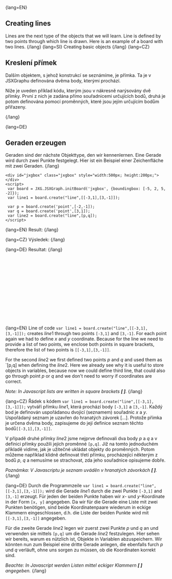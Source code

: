 {lang=EN}
## Creating lines
Lines are the next type of the objects that we will learn. Line is defined by two points through which line is drawn.
Here is an example of a board with two lines.
{/lang}
{lang=SI}
Creating basic objects
{/lang}
{lang=CZ}
## Kreslení přímek
Dalším objektem, s jehož konstrukcí se seznámíme, je přímka.
Ta je v JSXGraphu definována dvěma body, kterými prochází. 

Níže je uveden příklad kódu, kterým jsou v nákresně narýsovány dvě přímky. 
První z nich je zadána přímo souřadnicemi určujících bodů, druhá je potom definována pomocí proměnných, které jsou 
jejím určujícím bodům přiřazeny.

{/lang}

{lang=DE}
## Geraden erzeugen
Geraden sind der nächste Objekttype, den wir kennenlernen.
Eine Gerade wird durch zwei Punkte festgelegt.
Hier ist ein Beispiel einer Zeichenfläche mit zwei Geraden.
{/lang}

```JS
<div id="jxgbox" class="jxgbox" style="width:500px; height:200px;"></div>
<script>
 var board = JXG.JSXGraph.initBoard('jxgbox', {boundingbox: [-5, 2, 5, -2]});
 var line1 = board.create("line",[[-3,1],[3,-1]]);

 var p = board.create('point',[-2,-1]);
 var q = board.create('point',[3,1]);
 var line2 = board.create("line",[p,q]);
</script>
```
{lang=EN}
Result:
{/lang}

{lang=CZ}
Výsledek:
{/lang}

{lang=DE}
Resultat:
{/lang}


<div id="jxgbox" class="jxgbox" style="width:500px; height:200px;"></div>
<script>
 var board = JXG.JSXGraph.initBoard('jxgbox', {boundingbox: [-5, 2, 5, -2]});
 var line1 = board.create("line",[[-3,1],[3,-1]]);
 var p = board.create('point',[-2,-1]);
 var q = board.create('point',[3,1]);
 var line2 = board.create("line",[p,q]);
</script>

{lang=EN}
Line of code `var line1 = board.create("line",[[-3,1],[3,-1]]);` creates $line1$ through two points `[-3,1]` and `[3,-1]`.
For each point again we had to define $x$ and $y$ coordinate. Because for the line we need to provide a list of two points,
we enclose both points in square brackets, therefore the list of two points is `[[-3,1],[3,-1]]`.

For the second $line2$ we first defined two points $p$ and $q$ and used them as `[p,q] when defining the $line2$. Here we already
see why ìt is useful to store objects in variables, because now we could define third line, that could also go through point $p$ or $q$
and we don't need to worry if coordinates are correct.

_Note: In Javascript lists are written in square brackets **[ ]**._
{/lang}

{lang=CZ}
Řádek s kódem `var line1 = board.create("line",[[-3,1],[3,-1]]);` vytváří přímku $line1$, která prochází 
body `[-3,1]` a `[3,-1]`. 
Každý bod je definován uspořádanou dvojicí (seznamem) souřadnic $x$ a $y$. Uspořádaný seznam je uzavřen do hranatých
závorek \[...\]. Protože přímka je určena dvěma body, zapisujeme do její definice seznam těchto bodů`[[-3,1],[3,-1]]`.

V případě druhé přímky $line2$ jsme nejprve definovali dva body $p$ a $q$ a v definici přímky použili 
jejich proměnné `[p,q]`. Již na tomto jednoduchém příkladě vidíme, jak je užitečné
ukládat objekty do proměnných. Potom můžeme například klidně definovat třetí přímku, procházející 
některým z bodů $p$, $q$ a nemusíme se strachovat, zda jeho souřadnice opisujeme dobře.

_Poznámka: V Javascriptu je seznam uváděn v hranatých závorkách **[ ]**._ 
{/lang}

{lang=DE}
Durch die Programmzeile `var line1 = board.create("line",[[-3,1],[3,-1]]);` wird die Gerade $line1$ durch die zwei Punkte `[-3,1]` and `[3,-1]` erzeugt.
Für jeden der beiden Punkte haben wir $x$- und $y$-Koordinate in der Form `[x, y]` angegeben.
Da wir für die Gerade eine Liste mit zwei Punkten benötigen, sind beide Koordinatenpaare wiederum in eckige Klammern eingeschlossen, d.h.
die Liste der beiden Punkte wird mit `[[-3,1],[3,-1]]` angegeben.

Für die zweite Gerade $line2$ legen wir zuerst zwei Punkte $p$ und $q$ an und verwenden sie mittels `[p,q]` um die Gerade $line2$ festzulegen.
Hier sehen wir bereits, warum es nützlich ist, Objekte in Variablen abzuspeichern. Wir könnten nun zum Beispiel eine dritte Gerade anlegen,
die ebenfalls furch $p$ und $q$ verläuft, ohne uns sorgen zu müssen, ob die Koordinaten korrekt sind.

_Beachte: In Javascript werden Listen mittel eckiger Klammern **[ ]** angegeben._
{/lang}